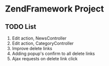 ZendFramework Project
=======================

TODO List
------------
1. Edit action, NewsController
2. Edit action, CategoryController
3. Improve delete links
  1. Adding popup's confirm to all delete links
  2. Ajax requests on delete link click